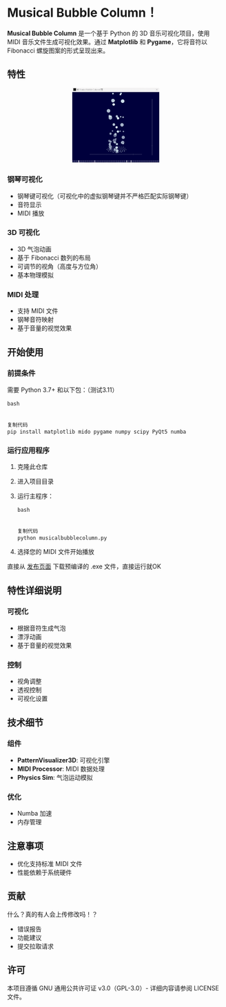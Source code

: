 # Musical Bubble Column！

**Musical Bubble Column** 是一个基于 Python 的 3D 音乐可视化项目，使用 MIDI 音乐文件生成可视化效果。通过 **Matplotlib** 和 **Pygame**，它将音符以 Fibonacci 螺旋图案的形式呈现出来。

## 特性

<p align="center">   <img src="asset/preview.gif" width="40%" /> </p>

### 钢琴可视化

- 钢琴键可视化（可视化中的虚拟钢琴键并不严格匹配实际钢琴键）
- 音符显示
- MIDI 播放

### 3D 可视化

- 3D 气泡动画
- 基于 Fibonacci 数列的布局
- 可调节的视角（高度与方位角）
- 基本物理模拟

### MIDI 处理

- 支持 MIDI 文件
- 钢琴音符映射
- 基于音量的视觉效果

## 开始使用

### 前提条件

需要 Python 3.7+ 和以下包：（测试3.11）

```
bash


复制代码
pip install matplotlib mido pygame numpy scipy PyQt5 numba
```

### 运行应用程序

1. 克隆此仓库

2. 进入项目目录

3. 运行主程序：

   ```
   bash
   
   
   复制代码
   python musicalbubblecolumn.py
   ```

4. 选择您的 MIDI 文件开始播放

直接从 [发布页面](https://github.com/NowLoadY/MusicalBubbleColumn/releases) 下载预编译的 .exe 文件，直接运行就OK

## 特性详细说明

### 可视化

- 根据音符生成气泡
- 漂浮动画
- 基于音量的视觉效果

### 控制

- 视角调整
- 透视控制
- 可视化设置

## 技术细节

### 组件

- **PatternVisualizer3D**: 可视化引擎
- **MIDI Processor**: MIDI 数据处理
- **Physics Sim**: 气泡运动模拟

### 优化

- Numba 加速
- 内存管理

## 注意事项

- 优化支持标准 MIDI 文件
- 性能依赖于系统硬件

## 贡献
什么？真的有人会上传修改吗！？
- 错误报告
- 功能建议
- 提交拉取请求

## 许可

本项目遵循 GNU 通用公共许可证 v3.0（GPL-3.0）- 详细内容请参阅 LICENSE 文件。
